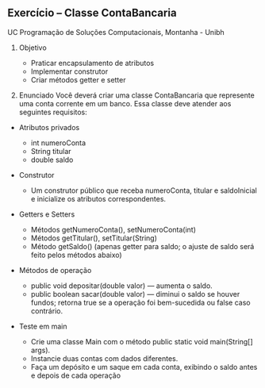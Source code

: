 ## Exercício – Classe ContaBancaria
UC Programação de Soluções Computacionais, Montanha - Unibh

1. Objetivo
    - Praticar encapsulamento de atributos
    - Implementar construtor
    - Criar métodos getter e setter

2. Enunciado
Você deverá criar uma classe ContaBancaria que represente uma conta corrente em um banco. Essa classe deve atender aos seguintes requisitos:

- Atributos privados
    - int numeroConta
    - String titular
    - double saldo

- Construtor
    - Um construtor público que receba numeroConta, titular e saldoInicial e inicialize os atributos correspondentes.

- Getters e Setters
    - Métodos getNumeroConta(), setNumeroConta(int)
    - Métodos getTitular(), setTitular(String)
    - Método getSaldo() (apenas getter para saldo; o ajuste de saldo será feito pelos métodos abaixo)

- Métodos de operação
    - public void depositar(double valor) — aumenta o saldo.
    - public boolean sacar(double valor) — diminui o saldo se houver fundos; retorna true se a operação foi bem-sucedida ou false caso contrário.

- Teste em main
    - Crie uma classe Main com o método public static void main(String[] args).
    - Instancie duas contas com dados diferentes.
    - Faça um depósito e um saque em cada conta, exibindo o saldo antes e depois de cada operação
